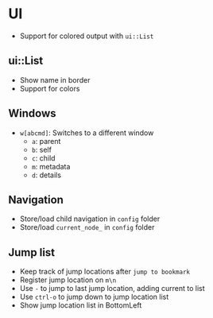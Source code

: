 UI
==

* Support for colored output with `ui::List`

## ui::List

* Show name in border
* Support for colors

## Windows

* `w[abcmd]`: Switches to a different window
  * `a`: parent
  * `b`: self
  * `c`: child
  * `m`: metadata
  * `d`: details

## Navigation

* Store/load child navigation in `config` folder
* Store/load `current_node_` in `config` folder

## Jump list

* Keep track of jump locations after `jump to bookmark`
* Register jump location on `m\n`
* Use `-` to jump to last jump location, adding current to list
* Use `ctrl-o` to jump down to jump location list
* Show jump location list in BottomLeft

